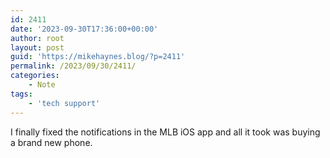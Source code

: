 ```yaml
---
id: 2411
date: '2023-09-30T17:36:00+00:00'
author: root
layout: post
guid: 'https://mikehaynes.blog/?p=2411'
permalink: /2023/09/30/2411/
categories:
    - Note
tags:
    - 'tech support'
---
```


I finally fixed the notifications in the MLB iOS app and all it took was buying a brand new phone.
